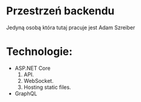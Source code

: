 <!-- MarkDown Syntax: https://guides.github.com/features/mastering-markdown/ -->


# Przestrzeń backendu
Jedyną osobą która tutaj pracuje jest Adam Szreiber

# Technologie:
* ASP.NET Core
    1. API.
    2. WebSocket.
    3. Hosting static files.
* GraphQL
